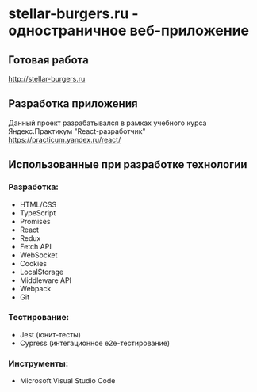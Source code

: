 # stellar-burgers.ru - одностраничное веб-приложение

## Готовая работа

http://stellar-burgers.ru

## Разработка приложения

Данный проект разрабатывался в рамках учебного курса Яндекс.Практикум "React-разработчик"
https://practicum.yandex.ru/react/

## Использованные при разработке технологии

### Разработка:

- HTML/CSS
- TypeScript
- Promises
- React
- Redux
- Fetch API
- WebSocket
- Cookies
- LocalStorage
- Middleware API
- Webpack
- Git

### Тестирование:

- Jest (юнит-тесты)
- Cypress (интегационное e2e-тестирование)

### Инструменты:

- Microsoft Visual Studio Code